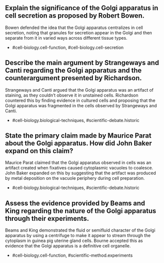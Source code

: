 ## Explain the significance of the Golgi apparatus in cell secretion as proposed by Robert Bowen.

Bowen defended the idea that the Golgi apparatus centralizes in cell secretion, noting that granules for secretion appear in the Golgi and then separate from it in varied ways across different tissue types.

- #cell-biology.cell-function, #cell-biology.cell-secretion

## Describe the main argument by Strangeways and Canti regarding the Golgi apparatus and the counterargument presented by Richardson.

Strangeways and Canti argued that the Golgi apparatus was an artifact of staining, as they couldn’t observe it in unstained cells. Richardson countered this by finding evidence in cultured cells and proposing that the Golgi apparatus was fragmented in the cells observed by Strangeways and Canti.

- #cell-biology.biological-techniques, #scientific-debate.historic

## State the primary claim made by Maurice Parat about the Golgi apparatus. How did John Baker expand on this claim?

Maurice Parat claimed that the Golgi apparatus observed in cells was an artifact created when fixatives caused cytoplasmic vacuoles to coalesce. John Baker expanded on this by suggesting that the artifact was produced by metal deposition on the vacuole periphery during cell preparation.

- #cell-biology.biological-techniques, #scientific-debate.historic

## Assess the evidence provided by Beams and King regarding the nature of the Golgi apparatus through their experiments.

Beams and King demonstrated the fluid or semifluid character of the Golgi apparatus by using a centrifuge to make it appear to stream through the cytoplasm in guinea pig uterine gland cells. Bourne accepted this as evidence that the Golgi apparatus is a definitive cell organelle.

- #cell-biology.cell-function, #scientific-method.experiments